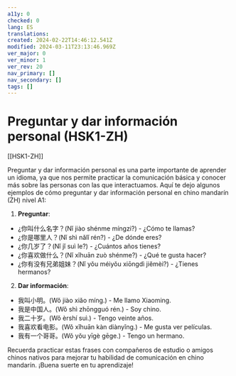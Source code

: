 ```yaml
---
a11y: 0
checked: 0
lang: ES
translations: 
created: 2024-02-22T14:46:12.541Z
modified: 2024-03-11T23:13:46.969Z
ver_major: 0
ver_minor: 1
ver_rev: 20
nav_primary: []
nav_secondary: []
tags: []
---
```

# Preguntar y dar información personal (HSK1-ZH)

[[HSK1-ZH]]

Preguntar y dar información personal es una parte importante de aprender un idioma, ya que nos permite practicar la comunicación básica y conocer más sobre las personas con las que interactuamos. Aquí te dejo algunos ejemplos de cómo preguntar y dar información personal en chino mandarín (ZH) nivel A1:

1. **Preguntar**:
- ¿你叫什么名字？(Nǐ jiào shénme míngzi?) - ¿Cómo te llamas?
- ¿你是哪里人？(Nǐ shì nǎlǐ rén?) - ¿De dónde eres?
- ¿你几岁了？(Nǐ jǐ suì le?) - ¿Cuántos años tienes?
- ¿你喜欢做什么？(Nǐ xǐhuān zuò shénme?) - ¿Qué te gusta hacer?
- ¿你有没有兄弟姐妹？(Nǐ yǒu méiyǒu xiōngdì jiěmèi?) - ¿Tienes hermanos?

2. **Dar información**:
- 我叫小明。(Wǒ jiào xiǎo míng.) - Me llamo Xiaoming.
- 我是中国人。(Wǒ shì zhōngguó rén.) - Soy chino.
- 我二十岁。(Wǒ èrshí suì.) - Tengo veinte años.
- 我喜欢看电影。(Wǒ xǐhuān kàn diànyǐng.) - Me gusta ver películas.
- 我有一个哥哥。(Wǒ yǒu yīgè gēge.) - Tengo un hermano.

Recuerda practicar estas frases con compañeros de estudio o amigos chinos nativos para mejorar tu habilidad de comunicación en chino mandarín. ¡Buena suerte en tu aprendizaje!
